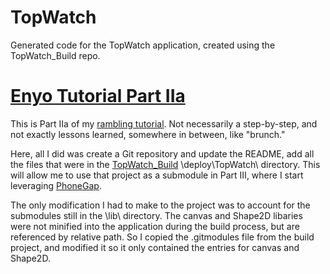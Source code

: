TopWatch
========

Generated code for the TopWatch application, created using the TopWatch_Build repo. 

# [Enyo Tutorial Part IIa](http://pcimino.blog.com/enyo/)

This is Part IIa of my [rambling tutorial](http://pcimino.blog.com/enyo/). Not necessarily a step-by-step, and not exactly lessons learned, somewhere in between, like "brunch."

Here, all I did was create a Git repository and update the README, add all the files that were in the [TopWatch_Build](https://github.com/pcimino/TopWatch_Build) \deploy\TopWatch\ directory. This will allow me to use that project as a submodule in Part III, where I start leveraging [PhoneGap](http://phonegap.com/).

The only modification I had to make to the project was to account for the submodules still in the \lib\ directory. The canvas and Shape2D libaries were not minified into the application during the build process, but are referenced by relative path. So I copied the .gitmodules file from the build project, and modified it so it only contained the entries for canvas and Shape2D.



